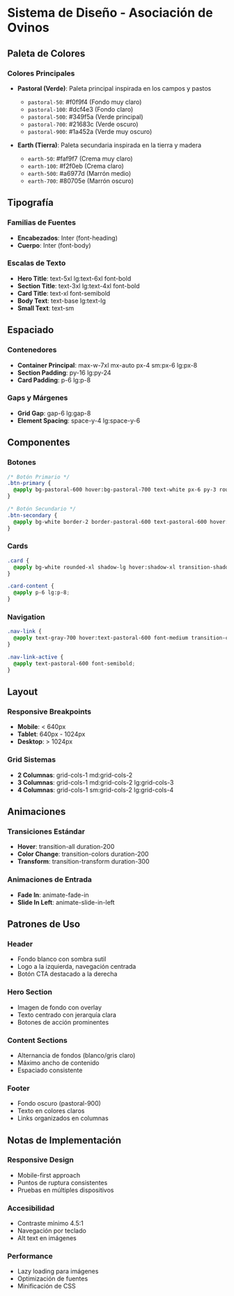 
# Sistema de Diseño - Asociación de Ovinos

## Paleta de Colores

### Colores Principales
- **Pastoral (Verde)**: Paleta principal inspirada en los campos y pastos
  - `pastoral-50`: #f0f9f4 (Fondo muy claro)
  - `pastoral-100`: #dcf4e3 (Fondo claro)
  - `pastoral-500`: #349f5a (Verde principal)
  - `pastoral-700`: #21683c (Verde oscuro)
  - `pastoral-900`: #1a452a (Verde muy oscuro)

- **Earth (Tierra)**: Paleta secundaria inspirada en la tierra y madera
  - `earth-50`: #faf9f7 (Crema muy claro)
  - `earth-100`: #f2f0eb (Crema claro)
  - `earth-500`: #a6977d (Marrón medio)
  - `earth-700`: #80705e (Marrón oscuro)

## Tipografía

### Familias de Fuentes
- **Encabezados**: Inter (font-heading)
- **Cuerpo**: Inter (font-body)

### Escalas de Texto
- **Hero Title**: text-5xl lg:text-6xl font-bold
- **Section Title**: text-3xl lg:text-4xl font-bold
- **Card Title**: text-xl font-semibold
- **Body Text**: text-base lg:text-lg
- **Small Text**: text-sm

## Espaciado

### Contenedores
- **Container Principal**: max-w-7xl mx-auto px-4 sm:px-6 lg:px-8
- **Section Padding**: py-16 lg:py-24
- **Card Padding**: p-6 lg:p-8

### Gaps y Márgenes
- **Grid Gap**: gap-6 lg:gap-8
- **Element Spacing**: space-y-4 lg:space-y-6

## Componentes

### Botones
```css
/* Botón Primario */
.btn-primary {
  @apply bg-pastoral-600 hover:bg-pastoral-700 text-white px-6 py-3 rounded-lg font-semibold transition-colors duration-200;
}

/* Botón Secundario */
.btn-secondary {
  @apply bg-white border-2 border-pastoral-600 text-pastoral-600 hover:bg-pastoral-50 px-6 py-3 rounded-lg font-semibold transition-colors duration-200;
}
```

### Cards
```css
.card {
  @apply bg-white rounded-xl shadow-lg hover:shadow-xl transition-shadow duration-300 overflow-hidden;
}

.card-content {
  @apply p-6 lg:p-8;
}
```

### Navigation
```css
.nav-link {
  @apply text-gray-700 hover:text-pastoral-600 font-medium transition-colors duration-200;
}

.nav-link-active {
  @apply text-pastoral-600 font-semibold;
}
```

## Layout

### Responsive Breakpoints
- **Mobile**: < 640px
- **Tablet**: 640px - 1024px
- **Desktop**: > 1024px

### Grid Sistemas
- **2 Columnas**: grid-cols-1 md:grid-cols-2
- **3 Columnas**: grid-cols-1 md:grid-cols-2 lg:grid-cols-3
- **4 Columnas**: grid-cols-1 sm:grid-cols-2 lg:grid-cols-4

## Animaciones

### Transiciones Estándar
- **Hover**: transition-all duration-200
- **Color Change**: transition-colors duration-200
- **Transform**: transition-transform duration-300

### Animaciones de Entrada
- **Fade In**: animate-fade-in
- **Slide In Left**: animate-slide-in-left

## Patrones de Uso

### Header
- Fondo blanco con sombra sutil
- Logo a la izquierda, navegación centrada
- Botón CTA destacado a la derecha

### Hero Section
- Imagen de fondo con overlay
- Texto centrado con jerarquía clara
- Botones de acción prominentes

### Content Sections
- Alternancia de fondos (blanco/gris claro)
- Máximo ancho de contenido
- Espaciado consistente

### Footer
- Fondo oscuro (pastoral-900)
- Texto en colores claros
- Links organizados en columnas

## Notas de Implementación

### Responsive Design
- Mobile-first approach
- Puntos de ruptura consistentes
- Pruebas en múltiples dispositivos

### Accesibilidad
- Contraste mínimo 4.5:1
- Navegación por teclado
- Alt text en imágenes

### Performance
- Lazy loading para imágenes
- Optimización de fuentes
- Minificación de CSS
